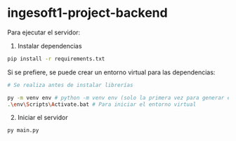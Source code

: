 # ingesoft1-project-backend

Para ejecutar el servidor:
1. Instalar dependencias
```bash
pip install -r requirements.txt
```
Si se prefiere, se puede crear un entorno virtual para las dependencias:
```bash
# Se realiza antes de instalar librerías

py -m venv env # python -m venv env (solo la primera vez para generar entorno virtual)
.\env\Scripts\Activate.bat # Para iniciar el entorno virtual
```

2. Iniciar el servidor
```bash
py main.py
```
